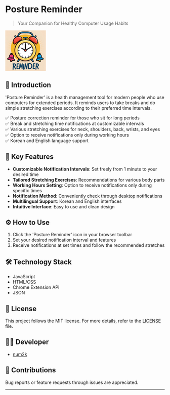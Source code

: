 # Posture Reminder

> Your Companion for Healthy Computer Usage Habits

![Posture Reminder](packages/assets/images/icon128.png)

## 📌 Introduction

'Posture Reminder' is a health management tool for modern people who use computers for extended periods. It reminds users to take breaks and do simple stretching exercises according to their preferred time intervals.

✅ Posture correction reminder for those who sit for long periods  
✅ Break and stretching time notifications at customizable intervals  
✅ Various stretching exercises for neck, shoulders, back, wrists, and eyes  
✅ Option to receive notifications only during working hours  
✅ Korean and English language support

## 🌟 Key Features

- **Customizable Notification Intervals**: Set freely from 1 minute to your desired time
- **Tailored Stretching Exercises**: Recommendations for various body parts
- **Working Hours Setting**: Option to receive notifications only during specific times
- **Notification Method**: Conveniently check through desktop notifications
- **Multilingual Support**: Korean and English interfaces
- **Intuitive Interface**: Easy to use and clean design

## ⚙️ How to Use

1. Click the 'Posture Reminder' icon in your browser toolbar
2. Set your desired notification interval and features
3. Receive notifications at set times and follow the recommended stretches

## 🛠️ Technology Stack

- JavaScript
- HTML/CSS
- Chrome Extension API
- JSON

## 📜 License

This project follows the MIT license. For more details, refer to the [LICENSE](LICENSE) file.

## 👨‍💻 Developer

- [num2k](https://github.com/num2k)

## 🙏 Contributions

Bug reports or feature requests through issues are appreciated.

---
